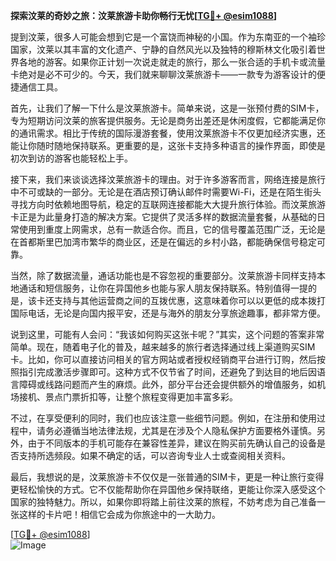**探索汶莱的奇妙之旅：汶莱旅游卡助你畅行无忧[[TG💪+ @esim1088](https://t.me/s/esim1088)]**

提到汶莱，很多人可能会想到它是一个富饶而神秘的小国。作为东南亚的一个袖珍国家，汶莱以其丰富的文化遗产、宁静的自然风光以及独特的穆斯林文化吸引着世界各地的游客。如果你正计划一次说走就走的旅行，那么一张合适的手机卡或流量卡绝对是必不可少的。今天，我们就来聊聊汶莱旅游卡——一款专为游客设计的便捷通信工具。

首先，让我们了解一下什么是汶莱旅游卡。简单来说，这是一张预付费的SIM卡，专为短期访问汶莱的旅客提供服务。无论是商务出差还是休闲度假，它都能满足你的通讯需求。相比于传统的国际漫游套餐，使用汶莱旅游卡不仅更加经济实惠，还能让你随时随地保持联系。更重要的是，这张卡支持多种语言的操作界面，即使是初次到访的游客也能轻松上手。

接下来，我们来谈谈选择汶莱旅游卡的理由。对于许多游客而言，网络连接是旅行中不可或缺的一部分。无论是在酒店预订确认邮件时需要Wi-Fi，还是在陌生街头寻找方向时依赖地图导航，稳定的互联网连接都能大大提升旅行体验。而汶莱旅游卡正是为此量身打造的解决方案。它提供了灵活多样的数据流量套餐，从基础的日常使用到重度上网需求，总有一款适合你。而且，它的信号覆盖范围广泛，无论是在首都斯里巴加湾市繁华的商业区，还是在偏远的乡村小路，都能确保信号稳定可靠。

当然，除了数据流量，通话功能也是不容忽视的重要部分。汶莱旅游卡同样支持本地通话和短信服务，让你在异国他乡也能与家人朋友保持联系。特别值得一提的是，该卡还支持与其他运营商之间的互拨优惠，这意味着你可以以更低的成本拨打国际电话，无论是向国内报平安，还是与海外的朋友分享旅途趣事，都非常方便。

说到这里，可能有人会问：“我该如何购买这张卡呢？”其实，这个问题的答案非常简单。现在，随着电子化的普及，越来越多的旅行者选择通过线上渠道购买SIM卡。比如，你可以直接访问相关的官方网站或者授权经销商平台进行订购，然后按照指引完成激活步骤即可。这种方式不仅节省了时间，还避免了到达目的地后因语言障碍或线路问题而产生的麻烦。此外，部分平台还会提供额外的增值服务，如机场接机、景点门票折扣等，让整个旅程变得更加丰富多彩。

不过，在享受便利的同时，我们也应该注意一些细节问题。例如，在注册和使用过程中，请务必遵循当地法律法规，尤其是在涉及个人隐私保护方面要格外谨慎。另外，由于不同版本的手机可能存在兼容性差异，建议在购买前先确认自己的设备是否支持所选频段。如果不确定的话，可以咨询专业人士或查阅相关资料。

最后，我想说的是，汶莱旅游卡不仅仅是一张普通的SIM卡，更是一种让旅行变得更轻松愉快的方式。它不仅能帮助你在异国他乡保持联络，更能让你深入感受这个国家的独特魅力。所以，如果你即将踏上前往汶莱的旅程，不妨考虑为自己准备一张这样的卡片吧！相信它会成为你旅途中的一大助力。

[[TG💪+ @esim1088](https://t.me/s/esim1088)]  
![Image](https://i.postimg.cc/4NQfJmqS/Snipaste-2025-05-13-00-14-12.png)